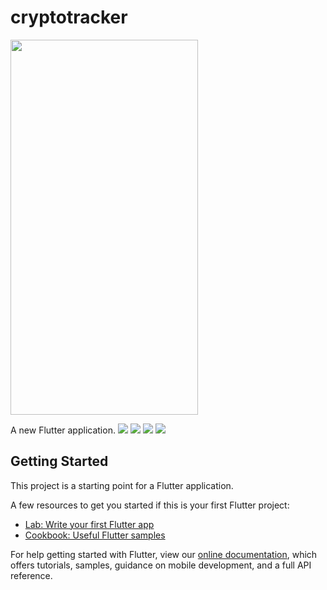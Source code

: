 
# cryptotracker
<img src="https://user-images.githubusercontent.com/60656624/169771438-00bcdd1d-5073-4097-a4f6-ad8f48c29e87.png" width="300" height="600">


A new Flutter application.
<img src="https://user-images.githubusercontent.com/60656624/169771438-00bcdd1d-5073-4097-a4f6-ad8f48c29e87.png" width=“300” height=“500”>
<img src="https://user-images.githubusercontent.com/60656624/169771450-256187c0-7057-46c3-9e97-f296765c1af9.png" width=“300” height=“500”>
<img src="https://user-images.githubusercontent.com/60656624/169771458-1431ee45-3463-4b5f-81e7-bc989205027e.png" width=“300” height=“500”>
<img src="https://user-images.githubusercontent.com/60656624/169771465-c6f3bc3e-92b7-4a52-8bc6-7c0319f0822a.png" width=“300” height=“500”>
## Getting Started


This project is a starting point for a Flutter application.

A few resources to get you started if this is your first Flutter project:

- [Lab: Write your first Flutter app](https://flutter.dev/docs/get-started/codelab)
- [Cookbook: Useful Flutter samples](https://flutter.dev/docs/cookbook)

For help getting started with Flutter, view our
[online documentation](https://flutter.dev/docs), which offers tutorials,
samples, guidance on mobile development, and a full API reference.
